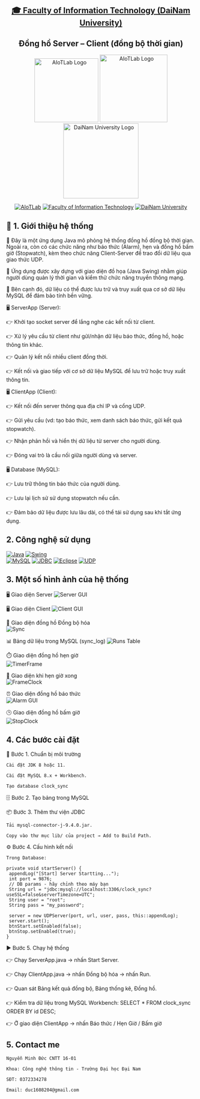 <h2 align="center">
    <a href="https://dainam.edu.vn/vi/khoa-cong-nghe-thong-tin">
    🎓 Faculty of Information Technology (DaiNam University)
    </a>
</h2>
<h2 align="center">
   Đồng hồ Server – Client (đồng bộ thời gian)
</h2>
<div align="center">
    <p align="center">
        <img src="docs/aiotlab_logo.png" alt="AIoTLab Logo" width="170"/>
        <img src="docs/fitdnu_logo.png" alt="AIoTLab Logo" width="180"/>
        <img src="docs/dnu_logo.png" alt="DaiNam University Logo" width="200"/>
    </p>

[![AIoTLab](https://img.shields.io/badge/AIoTLab-green?style=for-the-badge)](https://www.facebook.com/DNUAIoTLab)
[![Faculty of Information Technology](https://img.shields.io/badge/Faculty%20of%20Information%20Technology-blue?style=for-the-badge)](https://dainam.edu.vn/vi/khoa-cong-nghe-thong-tin)
[![DaiNam University](https://img.shields.io/badge/DaiNam%20University-orange?style=for-the-badge)](https://dainam.edu.vn)

</div>

## 📖 1. Giới thiệu hệ thống 

📌 Đây là một ứng dụng Java mô phỏng hệ thống đồng hồ đồng bộ thời gian. Ngoài ra, còn có các chức năng như báo thức (Alarm), hẹn  và đồng hồ bấm giờ (Stopwatch), kèm theo chức năng Client-Server để trao đổi dữ liệu qua giao thức UDP.

📌 Ứng dụng được xây dựng với giao diện đồ họa (Java Swing) nhằm giúp người dùng quản lý thời gian và kiểm thử chức năng truyền thông mạng.
    
📌 Bên cạnh đó, dữ liệu có thể được lưu trữ và truy xuất qua cơ sở dữ liệu MySQL để đảm bảo tính bền vững.

🖥️ ServerApp (Server):

👉 Khởi tạo socket server để lắng nghe các kết nối từ client.

👉 Xử lý yêu cầu từ client như gửi/nhận dữ liệu báo thức, đồng hồ, hoặc thông tin khác.

👉 Quản lý kết nối nhiều client đồng thời.

👉 Kết nối và giao tiếp với cơ sở dữ liệu MySQL để lưu trữ hoặc truy xuất thông tin.

🖥️ ClientApp (Client):

👉 Kết nối đến server thông qua địa chỉ IP và cổng UDP.

👉 Gửi yêu cầu (vd: tạo báo thức, xem danh sách báo thức, gửi kết quả stopwatch).

👉 Nhận phản hồi và hiển thị dữ liệu từ server cho người dùng.

👉 Đóng vai trò là cầu nối giữa người dùng và server.

🖥️ Database (MySQL):

👉 Lưu trữ thông tin báo thức của người dùng.

👉 Lưu lại lịch sử sử dụng stopwatch nếu cần.

👉 Đảm bảo dữ liệu được lưu lâu dài, có thể tái sử dụng sau khi tắt ứng dụng.

## 2. Công nghệ sử dụng

[![Java](https://img.shields.io/badge/Java-ED8B00?style=for-the-badge&logo=openjdk&logoColor=white)](https://www.oracle.com/java/technologies/javase-downloads.html) 
[![Swing](https://img.shields.io/badge/Java%20Swing-007396?style=for-the-badge&logo=java&logoColor=white)](https://docs.oracle.com/javase/tutorial/uiswing/)  
[![MySQL](https://img.shields.io/badge/MySQL-4479A1?style=for-the-badge&logo=mysql&logoColor=white)](https://www.mysql.com/) 
[![JDBC](https://img.shields.io/badge/JDBC%20Connector-CC0000?style=for-the-badge&logo=java&logoColor=white)](https://dev.mysql.com/downloads/connector/j/) 
[![Eclipse](https://img.shields.io/badge/Eclipse-2C2255?style=for-the-badge&logo=eclipseide&logoColor=white)](https://www.eclipse.org/) 
[![UDP](https://img.shields.io/badge/UDP%20Socket-00599C?style=for-the-badge&logo=socket.io&logoColor=white)](https://docs.oracle.com/javase/tutorial/networking/datagrams/) 




## 3. Một số hình ảnh của hệ thống

 🖥️ Giao diện Server
![Server GUI](docs/Server.png)

🖥️ Giao diện Client
![Client GUI](docs/Client.png)

🔄 Giao diện đồng hồ Đồng bộ hóa  
![Sync](docs/Sync.png)

📊 Bảng dữ liệu trong MySQL (sync_log)
![Runs Table](docs/TableMySQL.png)

⏱️ Giao diện đồng hồ hẹn giờ  
![TimerFrame](docs/TimerFrame.png)

👥 Giao diện khi hẹn giờ xong  
![FrameClock](docs/FrameClock.png)

⏰ Giao diện đồng hồ báo thức  
![Alarm GUI](docs/Alarm.png)

🕒 Giao diện đồng hồ bấm giờ  
![StopClock](docs/StopClock.png)

## 4. Các bước cài đặt
🔧 Bước 1. Chuẩn bị môi trường

    Cài đặt JDK 8 hoặc 11.

    Cài đặt MySQL 8.x + Workbench.

    Tạo database clock_sync
🗄️ Bước 2. Tạo bảng trong MySQL

📦 Bước 3. Thêm thư viện JDBC

    Tải mysql-connector-j-9.4.0.jar.

    Copy vào thư mục lib/ của project → Add to Build Path.
⚙️ Bước 4. Cấu hình kết nối

    Trong Database:

    private void startServer() {
     appendLog("[Start] Server Startting...");
     int port = 9876; 
     // DB params - hãy chỉnh theo máy bạn
     String url = "jdbc:mysql://localhost:3306/clock_sync?useSSL=false&serverTimezone=UTC";
     String user = "root";
     String pass = "my_password";

     server = new UDPServer(port, url, user, pass, this::appendLog);
     server.start();
     btnStart.setEnabled(false);
     btnStop.setEnabled(true);
    }

▶️ Bước 5. Chạy hệ thống

👉  Chạy ServerApp.java → nhấn Start Server.

👉  Chạy ClientApp.java → nhấn Đồng bộ hóa → nhấn Run.

👉  Quan sát Bảng kết quả đồng bộ, Bảng thống kê, Đồng hồ.

👉  Kiểm tra dữ liệu trong MySQL Workbench:
        SELECT * FROM clock_sync ORDER BY id DESC;
        
👉  Ở giao diện ClientApp → nhấn Báo thức / Hẹn Giờ / Bấm giờ      


## 5. Contact me

    Nguyễn Minh Đức CNTT 16-01

    Khoa: Công nghệ thông tin - Trường Đại học Đại Nam 

    SĐT: 0372334278

    Email: duc1608204@gmail.com


    
